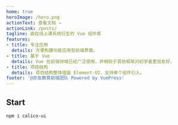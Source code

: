 ```yaml
---
home: true
heroImage: /hero.png
actionText: 查看文档 →
actionLink: /posts/
tagline: 由在线上课系统衍生的 Vue 组件库
features:
- title: 专注应用
  details: 方便构建功能应用型前端界面。
- title: 基于 Vue
  details: Vue 在前端领域已经广泛使用，并相较于其他框架对初学者更加友好。
- title: 项目结构
  details: 项目结构整体借鉴 Element-UI，支持单个组件引入。
footer: '@亦友教育前端团队 Powered by VuePress'
---
```


## Start
```
npm i calico-ui
```